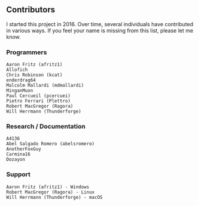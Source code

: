 ## Contributors

I started this project in 2016. Over time, several individuals have contributed in various ways. If you feel your name is missing from this list, please let me know.

### Programmers
    Aaron Fritz (afritz1)
    Allofich
    Chris Robinson (kcat)
    enderdrag64
    Malcolm Mallardi (mdmallardi)
    MinganMuon
    Paul Cercueil (pcercuei)
    Pietro Ferrari (Plettro)
    Robert MacGregor (Ragora)
    Will Herrmann (Thunderforge)
    
### Research / Documentation
    A4136
    Abel Salgado Romero (abelsromero)
    AnotherFoxGuy
    Carmina16
    Dozayon
    
### Support
    Aaron Fritz (afritz1) - Windows
    Robert MacGregor (Ragora) - Linux
    Will Herrmann (Thunderforge) - macOS
